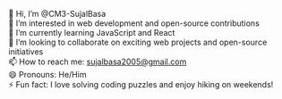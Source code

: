 👋 Hi, I’m @CM3-SujalBasa  
👀 I’m interested in web development and open-source contributions  
🌱 I’m currently learning JavaScript and React  
💞️ I’m looking to collaborate on exciting web projects and open-source initiatives  
📫 How to reach me: sujalbasa2005@gmail.com  
😄 Pronouns: He/Him  
⚡ Fun fact: I love solving coding puzzles and enjoy hiking on weekends!

<!---
CM3-SujalBasa/CM3-SujalBasa is a ✨ special ✨ repository because its `README.md` (this file) appears on your GitHub profile.
You can click the Preview link to take a look at your changes.
--->
